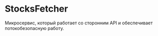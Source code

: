 # StocksFetcher 
Микросервис, который работает со сторонним API и обеспечивает потокобезопасную работу.
